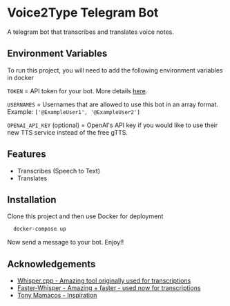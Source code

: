 
# Voice2Type Telegram Bot

A telegram bot that transcribes and translates voice notes. 


## Environment Variables

To run this project, you will need to add the following environment variables in docker

`TOKEN` = API token for your bot. More details [here](https://core.telegram.org/bots/tutorial).

`USERNAMES` = Usernames that are allowed to use this bot in an array format. Example: `['@ExampleUser1', '@ExampleUser2']`

`OPENAI_API_KEY` (optional) = OpenAI's API key if you would like to use their new TTS service instead of the free gTTS.


## Features

- Transcribes (Speech to Text)
- Translates

## Installation

Clone this project and then use Docker for deployment

```bash
  docker-compose up
```

Now send a message to your bot. Enjoy!!

## Acknowledgements

 - [Whisper.cpp - Amazing tool originally used for transcriptions](https://github.com/ggerganov/whisper.cpp)
 - [Faster-Whisper - Amazing + faster - used now for transcriptions](https://github.com/guillaumekln/faster-whisper)
 - [Tony Mamacos - Inspiration](https://github.com/matiassingers/awesome-readme)

